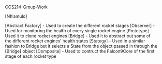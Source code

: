 COS214-Group-Work

[Nhlamulo]

[Abstract Factory] - Used to create the different rocket stages
[Observer] - Used for monitoring the health of every single rocket engine
[Prototype] - Used it to clone rocket engines
[Bridge] - Used it to abstract out some of the different rocket engines' health states
[Stategy] - Used in a similar fashion to Bridge but it selects a State from the object passed in through the [Bridge] object
[Composite] - Used to contruct the Falcon9Core of the first stage of each rocket type
